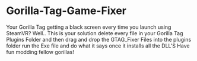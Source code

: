 # Gorilla-Tag-Game-Fixer
Your Gorilla Tag getting a black screen every time you launch using SteamVR? Well.. This is your solution delete every file in your Gorilla Tag Plugins Folder and then drag and drop the GTAG_Fixer Files into the plugins folder run the Exe file and do what it says once it installs all the DLL'S Have fun modding fellow gorillas!
